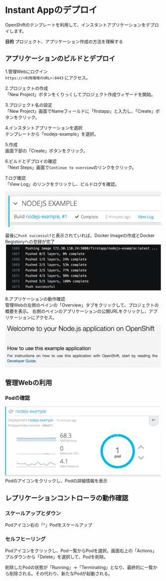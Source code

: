 # Instant Appのデプロイ

OpenShiftのテンプレートを利用して、インスタントアプリケーションをデプロイします。

**目的**
プロジェクト、アプリケーション作成の方法を理解する

## アプリケーションのビルドとデプロイ
1.管理Webにログイン  
`https://<利用環境のURL>:8443` にアクセス。

2.プロジェクトの作成  
「New Project」ボタンをくりっくしてプロジェクト作成ウィザードを開始。

3.プロジェクト名の設定  
「New Project」画面でNameフィールドに「firstapp」と入力し、「Create」ボタンをクリック。  

4.インスタントアプリケーションを選択  
テンプレートから「nodejs-example」を選択。

5.作成  
画面下部の「Create」ボタンをクリック。

6.ビルドとデプロイの確認  
「Next Steps」画面で`Continue to overview`のリンクをクリック。

7.ログ確認  
「View Log」のリンクをクリックし、ビルドログを確認。

![ViewLog](./ViewLog.png)

最後に`Push successulf`と表示されていれば、Docker Imageの作成とDocker Registoryへの登録が完了
![BuildLog_PushImage](./BuildLog_PushImage.png)

8.アプリケーションの動作確認  
管理Webの左側のペインの「Overview」タブをクリックして、プロジェクトの概要を表示。
右側のペインのアプリケーションの公開URLをクリックし、アプリケーションにアクセス。

![FirstApp](./firstapp.png)

## 管理Webの利用
### Podの確認
![FirstAppPod](./firstapp-pod.png)
Podのアイコンをクリックし、Podの詳細情報を表示

## レプリケーションコントローラの動作確認
### スケールアップとダウン
Podアイコン右の「^」Podをスケールアップ

### セルフヒーリング
Podアイコンをクリックし、Pod一覧からPodを選択。画面右上の「Actions」プルダウンから「Delete」を選択して、Podを削除。

削除したPodの状態が「Running」->「Terminating」となり、最終的に一覧から削除される。その代わり、新たなPodが起動される。
